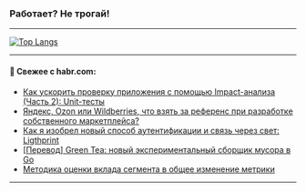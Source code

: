 ### Работает? Не трогай!

---
<!--
#### 🛠️ Technical stack:

![Java](https://img.shields.io/badge/Java-informational?logo=Oracle&style=flat&logoColor=white&color=FF4500)
![Kotlin](https://img.shields.io/badge/Kotlin-informational?logo=Kotlin&style=flat&logoColor=white&color=774D97)
![TS](https://img.shields.io/badge/TypeScript-informational?logo=typeScript&style=flat&logoColor=black&color=017acc)
![Python](https://img.shields.io/badge/Python-informational?logo=Python&style=flat&logoColor=black&color=ffdd54) <br>
![Spring](https://img.shields.io/badge/Spring-informational?logo=Spring&style=flat&logoColor=white&color=6DB33F) 
![SpringBoot](https://img.shields.io/badge/SpringBoot-informational?logo=SpringBoot&style=flat&logoColor=white&color=6DB33F)
![Nest](https://img.shields.io/badge/NestJS-informational?logo=NestJS&style=flat&logoColor=white&color=E0234E) 
![NodeJS](https://img.shields.io/badge/NodeJS-informational?logo=node.js&style=flat&logoColor=white&color=70A760)<br>
![PostgreSQL](https://img.shields.io/badge/PostgreSQL-informational?logo=PostgreSQL&style=flat&logoColor=white&color=DAA520)
![MongoDB](https://img.shields.io/badge/MongoDB-informational?logo=MongoDB&style=flat&logoColor=white&color=870000)
![Apache](https://img.shields.io/badge/Apache-informational?logo=apache&style=flat&logoColor=white&color=f74e28)

___ 
-->

<!--- #### 🛠️ : --->

[![Top Langs](https://github-readme-stats-82jvfl3w3-advtsettinggmailcoms-projects.vercel.app/api/top-langs/?username=zloylis&langs_count=10&hide_title=true&title_color=e6edf3&size_weight=0.5&count_weight=0.5&layout=compact&hide_progress=true&hide_border=true&theme=dracula&hide=css,makefile,cmake)](https://github.com/zloylis)

<!---


####  :octocat:&nbsp;&nbsp; Статистика:

![GitHub stats](https://github-readme-stats-u2qms2cxw-advtsettinggmailcoms-projects.vercel.app/api?username=zloylis&show_icons=true&hide_border=true&theme=dracula&title_color=e6edf3&include_all_commits=true&count_private=true&hide_rank=false&hide_title=true&rank_icon=github)
-->
---

#### 💬 Свежее с habr.com:

<!-- BLOG-POST-LIST:START -->
- [Как ускорить проверку приложения с помощью Impact-анализа &lpar;Часть 2&rpar;: Unit-тесты](https://habr.com/ru/companies/cian/articles/958558/?utm_source=habrahabr&utm_medium=rss&utm_campaign=958558)
- [Яндекс, Ozon или Wildberries, что взять за референс при разработке собственного маркетплейса?](https://habr.com/ru/articles/961872/?utm_source=habrahabr&utm_medium=rss&utm_campaign=961872)
- [Как я изобрел новый способ аутентификации и связь через свет: Ligthprint](https://habr.com/ru/articles/961802/?utm_source=habrahabr&utm_medium=rss&utm_campaign=961802)
- [[Перевод] Green Tea: новый экспериментальный сборщик мусора в Go](https://habr.com/ru/articles/961780/?utm_source=habrahabr&utm_medium=rss&utm_campaign=961780)
- [Методика оценки вклада сегмента в общее изменение метрики](https://habr.com/ru/companies/magnit/articles/961594/?utm_source=habrahabr&utm_medium=rss&utm_campaign=961594)
<!-- BLOG-POST-LIST:END -->

---
